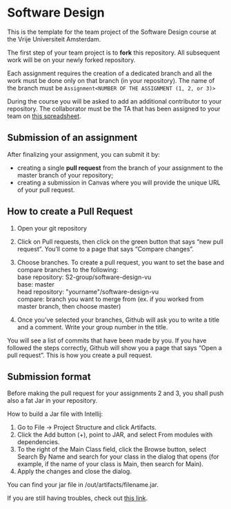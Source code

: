 # Software Design 
This is the template for the team project of the Software Design course at the Vrije Universiteit Amsterdam. 

The first step of your team project is to **fork** this repository. All subsequent work will be on your newly forked repository.

Each assignment requires the creation of a dedicated branch and all the work must be done only on that branch (in your repository). The name of the branch must be `Assignment<NUMBER OF THE ASSIGNMENT (1, 2, or 3)>`

During the course you will be asked to add an additional contributor to your repository. The collaborator must be the TA that has been assigned to your team on [this spreadsheet](http://shorturl.at/fjtyQ).


## **Submission of an assignment**  

After finalizing your assignment, you can submit it by:
- creating a single **pull request** from the branch of your assignment to the master branch of your repository;
- creating a submission in Canvas where you will provide the unique URL of your pull request.

## **How to create a Pull Request**

1. Open your git repository

2. Click on Pull requests, then click on the green button that says “new pull request”.
You’ll come to a page that says “Compare changes”.

3. Choose branches.
To create a pull request, you want to set the base and compare branches to the following:  
base repository: S2-group/software-design-vu  
base: master  
head repository: "yourname"/software-design-vu  
compare: branch you want to merge from (ex. if you worked from master branch, then choose master)  

4. Once you’ve selected your branches, Github will ask you to write a title and a comment. Write your group number in the title.

You will see a list of commits that have been made by you.
If you have followed the steps correctly, Github will show you a page that says “Open a pull request”.
This is how you create a pull request.


## **Submission format**

Before making the pull request for your assignments 2 and 3, you shall push also a fat Jar in your repository.

How to build a Jar file with Intellij:
1. Go to File -> Project Structure and click Artifacts. 
2. Click the Add button (+), point to JAR, and select From modules with dependencies.
3. To the right of the Main Class field, click the Browse button, select Search By Name and search for your class in the dialog that opens (for example, if the name of your class is Main, then search for Main).
4. Apply the changes and close the dialog.

You can find your jar file in /out/artifacts/filename.jar.

If you are still having troubles, check out [this link](https://www.jetbrains.com/help/idea/packaging-a-module-into-a-jar-file.html).
